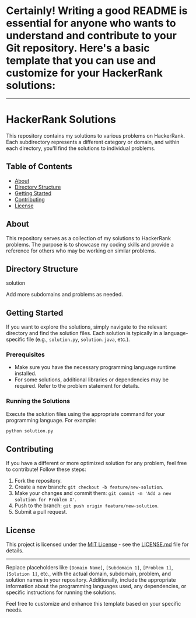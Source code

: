 # Certainly! Writing a good README is essential for anyone who wants to understand and contribute to your Git repository. Here's a basic template that you can use and customize for your HackerRank solutions:

---

# HackerRank Solutions

This repository contains my solutions to various problems on HackerRank. Each subdirectory represents a different category or domain, and within each directory, you'll find the solutions to individual problems.

## Table of Contents

- [About](#about)
- [Directory Structure](#directory-structure)
- [Getting Started](#getting-started)
- [Contributing](#contributing)
- [License](#license)

## About

This repository serves as a collection of my solutions to HackerRank problems. The purpose is to showcase my coding skills and provide a reference for others who may be working on similar problems.

## Directory Structure

solution

Add more subdomains and problems as needed.

## Getting Started

If you want to explore the solutions, simply navigate to the relevant directory and find the solution files. Each solution is typically in a language-specific file (e.g., `solution.py`, `solution.java`, etc.).

### Prerequisites

- Make sure you have the necessary programming language runtime installed.
- For some solutions, additional libraries or dependencies may be required. Refer to the problem statement for details.

### Running the Solutions

Execute the solution files using the appropriate command for your programming language. For example:

```bash
python solution.py
```

## Contributing

If you have a different or more optimized solution for any problem, feel free to contribute! Follow these steps:

1. Fork the repository.
2. Create a new branch: `git checkout -b feature/new-solution`.
3. Make your changes and commit them: `git commit -m 'Add a new solution for Problem X'`.
4. Push to the branch: `git push origin feature/new-solution`.
5. Submit a pull request.

## License

This project is licensed under the [MIT License](LICENSE.md) - see the [LICENSE.md](LICENSE.md) file for details.

---

Replace placeholders like `[Domain Name]`, `[Subdomain 1]`, `[Problem 1]`, `[Solution 1]`, etc., with the actual domain, subdomain, problem, and solution names in your repository. Additionally, include the appropriate information about the programming languages used, any dependencies, or specific instructions for running the solutions.

Feel free to customize and enhance this template based on your specific needs.
